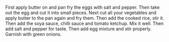 First apply butter on and pan fry the eggs with salt and pepper. 
Then take out the egg and cut it into small pieces. 
Next cut all your vegetables and apply butter to the pan again and fry them.
Then add the cooked rice, stir it.
Then add the soya sauce, chilli sauce and tomato ketchup.
Mix it well.
Then add salt and pepper for taste.
Then add egg mixture and stir properly.
Garnish with green onions.